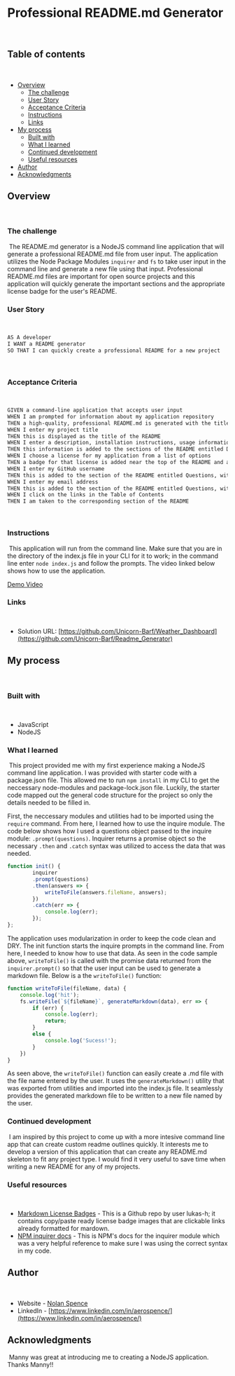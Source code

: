 # Professional README.md Generator
​
## Table of contents
​
- [Overview](#overview)
  - [The challenge](#the-challenge)
  - [User Story](#user-story)
  - [Acceptance Criteria](#acceptance-criteria)
  - [Instructions](#instructions)
  - [Links](#links)
- [My process](#my-process)
  - [Built with](#built-with)
  - [What I learned](#what-i-learned)
  - [Continued development](#continued-development)
  - [Useful resources](#useful-resources)
- [Author](#author)
- [Acknowledgments](#acknowledgments)
​
​
## Overview
​
### The challenge
​
The README.md generator is a NodeJS command line application that will generate a professional README.md file from user input.  The application utilizes the Node Package Modules `inquirer` and `fs` to take user input in the command line and generate a new file using that input.  Professional README.md files are important for open source projects and this application will quickly generate the important sections and the appropriate license badge for the user's README.
​
### User Story
​
```md
AS A developer
I WANT a README generator
SO THAT I can quickly create a professional README for a new project
```
​
### Acceptance Criteria
​
```md
GIVEN a command-line application that accepts user input
WHEN I am prompted for information about my application repository
THEN a high-quality, professional README.md is generated with the title of my project and sections entitled Description, Table of Contents, Installation, Usage, License, Contributing, Tests, and Questions
WHEN I enter my project title
THEN this is displayed as the title of the README
WHEN I enter a description, installation instructions, usage information, contribution guidelines, and test instructions
THEN this information is added to the sections of the README entitled Description, Installation, Usage, Contributing, and Tests
WHEN I choose a license for my application from a list of options
THEN a badge for that license is added near the top of the README and a notice is added to the section of the README entitled License that explains which license the application is covered under
WHEN I enter my GitHub username
THEN this is added to the section of the README entitled Questions, with a link to my GitHub profile
WHEN I enter my email address
THEN this is added to the section of the README entitled Questions, with instructions on how to reach me with additional questions
WHEN I click on the links in the Table of Contents
THEN I am taken to the corresponding section of the README
```

​
### Instructions
​
This application will run from the command line.  Make sure that you are in the directory of the index.js file in your CLI for it to work; in the command line enter `node index.js` and follow the prompts.  The video linked below shows how to use the application.

[Demo Video](https://drive.google.com/file/d/1wjWBaZCB55_fx3eoMjduWL0r2u7_ObES/view)
​
​
### Links
​
- Solution URL: [https://github.com/Unicorn-Barf/Weather_Dashboard](https://github.com/Unicorn-Barf/Readme_Generator)
​
## My process
​
### Built with
​
- JavaScript
- NodeJS
​
​
### What I learned
​
This project provided me with my first experience making a NodeJS command line application.  I was provided with starter code with a package.json file.  This allowed me to run `npm install` in my CLI to get the neccessary node-modules and package-lock.json file.  Luckily, the starter code mapped out the general code structure for the project so only the details needed to be filled in. 


First, the neccessary modules and utilities had to be imported using the `require` command.  From here, I learned how to use the inquire module.  The code below shows how I used a questions object passed to the inquire module: `.prompt(questions)`.  Inquirer returns a promise object so the necessary `.then` and `.catch` syntax was utilized to access the data that was needed.

```js
function init() {
        inquirer
        .prompt(questions)
        .then(answers => {
            writeToFile(answers.fileName, answers);
        })
        .catch(err => {
            console.log(err);
        });
};
```
The application uses modularization in order to keep the code clean and DRY.  The init function starts the inquire prompts in the command line.  From here, I needed to know how to use that data.  As seen in the code sample above, `writeToFile()` is called with the promise data returned from the `inquirer.prompt()` so that the user input can be used to generate a markdown file.  Below is a the `writeToFile()` function:

```js
function writeToFile(fileName, data) {
    console.log('hit');
    fs.writeFile(`${fileName}`, generateMarkdown(data), err => {
        if (err) {
            console.log(err);
            return;
        }
        else {
            console.log('Sucess!');
        }
    })
}
```

As seen above, the `writeToFile()` function can easily create a .md file with the file name entered by the user.  It uses the `generateMarkdown()` utility that was exported from utilities and imported into the index.js file.  It seamlessly provides the generated markdown file to be written to a new file named by the user.
​
### Continued development
​
I am inspired by this project to come up with a more intesive command line app that can create custom readme outlines quickly.  It interests me to develop a version of this application that can create any README.md skeleton to fit any project type.  I would find it very useful to save time when writing a new README for any of my projects.
​
### Useful resources
​
- [Markdown License Badges](https://gist.github.com/lukas-h/2a5d00690736b4c3a7ba) - This is a Github repo by user lukas-h; it contains copy/paste ready license badge images that are clickable links already formatted for mardown.
- [NPM inquirer docs](https://www.npmjs.com/package/inquirer) - This is NPM's docs for the inquirer module which was a very helpful reference to make sure I was using the correct syntax in my code.
​
## Author
​
- Website - [Nolan Spence](https://unicorn-barf.github.io/Portfolio_Website_HTML_CSS/)
- LinkedIn - [https://www.linkedin.com/in/aerospence/](https://www.linkedin.com/in/aerospence/)
​
## Acknowledgments
​
Manny was great at introducing me to creating a NodeJS application.  Thanks Manny!!

